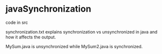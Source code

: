 # javaSynchronization

code in src

synchronization.txt explains synchronization vs unsynchronized in java and how it affects the output. 

MySum.java is unsynchronized while MySum2.java is synchronized. 
